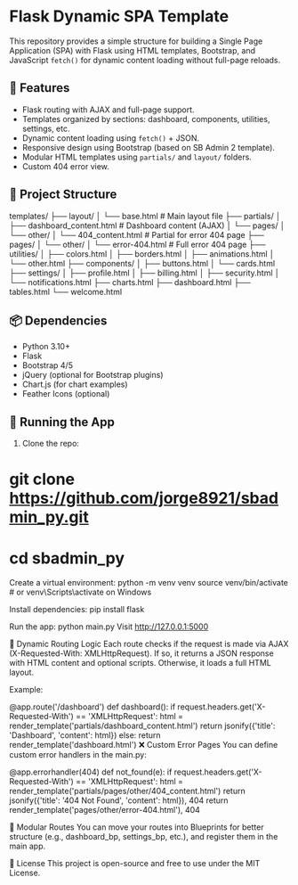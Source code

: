 # Flask Dynamic SPA Template

This repository provides a simple structure for building a Single Page Application (SPA) with Flask using HTML templates, Bootstrap, and JavaScript `fetch()` for dynamic content loading without full-page reloads.

## 🚀 Features

- Flask routing with AJAX and full-page support.
- Templates organized by sections: dashboard, components, utilities, settings, etc.
- Dynamic content loading using `fetch()` + JSON.
- Responsive design using Bootstrap (based on SB Admin 2 template).
- Modular HTML templates using `partials/` and `layout/` folders.
- Custom 404 error view.

## 🧱 Project Structure

templates/
├── layout/
│ └── base.html # Main layout file
├── partials/
│ ├── dashboard_content.html # Dashboard content (AJAX)
│ └── pages/
│ └── other/
│ └── 404_content.html # Partial for error 404 page
├── pages/
│ └── other/
│ └── error-404.html # Full error 404 page
├── utilities/
│ ├── colors.html
│ ├── borders.html
│ ├── animations.html
│ └── other.html
├── components/
│ ├── buttons.html
│ └── cards.html
├── settings/
│ ├── profile.html
│ ├── billing.html
│ ├── security.html
│ └── notifications.html
├── charts.html
├── dashboard.html
├── tables.html
└── welcome.html


## 📦 Dependencies

- Python 3.10+
- Flask
- Bootstrap 4/5
- jQuery (optional for Bootstrap plugins)
- Chart.js (for chart examples)
- Feather Icons (optional)

## 🔧 Running the App

1. Clone the repo:
# git clone https://github.com/jorge8921/sbadmin_py.git
# cd sbadmin_py


Create a virtual environment:
python -m venv venv
source venv/bin/activate  # or venv\Scripts\activate on Windows

Install dependencies:
pip install flask

Run the app:
python main.py
Visit http://127.0.0.1:5000

🔄 Dynamic Routing Logic
Each route checks if the request is made via AJAX (X-Requested-With: XMLHttpRequest). If so, it returns a JSON response with HTML content and optional scripts. Otherwise, it loads a full HTML layout.

Example:

@app.route('/dashboard')
def dashboard():
    if request.headers.get('X-Requested-With') == 'XMLHttpRequest':
        html = render_template('partials/dashboard_content.html')
        return jsonify({'title': 'Dashboard', 'content': html})
    else:
        return render_template('dashboard.html')
❌ Custom Error Pages
You can define custom error handlers in the main.py:

@app.errorhandler(404)
def not_found(e):
    if request.headers.get('X-Requested-With') == 'XMLHttpRequest':
        html = render_template('partials/pages/other/404_content.html')
        return jsonify({'title': '404 Not Found', 'content': html}), 404
    return render_template('pages/other/error-404.html'), 404

📁 Modular Routes
You can move your routes into Blueprints for better structure (e.g., dashboard_bp, settings_bp, etc.), and register them in the main app.

📄 License
This project is open-source and free to use under the MIT License.
